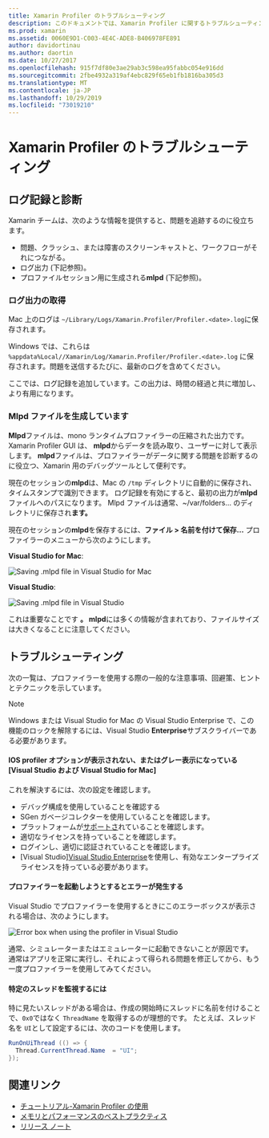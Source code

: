 ```yaml
---
title: Xamarin Profiler のトラブルシューティング
description: このドキュメントでは、Xamarin Profiler に関するトラブルシューティング情報を提供します。 ログ記録と診断、IDE、およびその他のトピックに関連する問題について説明します。
ms.prod: xamarin
ms.assetid: 0060E9D1-C003-4E4C-ADE8-B406978FE891
author: davidortinau
ms.author: daortin
ms.date: 10/27/2017
ms.openlocfilehash: 915f7df80e3ae29ab3c598ea95fabbc054e916dd
ms.sourcegitcommit: 2fbe4932a319af4ebc829f65eb1fb1816ba305d3
ms.translationtype: MT
ms.contentlocale: ja-JP
ms.lasthandoff: 10/29/2019
ms.locfileid: "73019210"
---
```

# <a name="xamarin-profiler-troubleshooting"></a>Xamarin Profiler のトラブルシューティング

## <a name="logging-and-diagnostics"></a>ログ記録と診断

Xamarin チームは、次のような情報を提供すると、問題を追跡するのに役立ちます。

- 問題、クラッシュ、または障害のスクリーンキャストと、ワークフローがそれにつながる。
- ログ出力 (下記参照)。
- プロファイルセッション用に生成される**mlpd** (下記参照)。

### <a name="getting-log-outputs"></a>ログ出力の取得

Mac 上のログは `~/Library/Logs/Xamarin.Profiler/Profiler.<date>.log`に保存されます。

Windows では、これらは `%appdata%Local//Xamarin/Log/Xamarin.Profiler/Profiler.<date>.log` に保存されます。問題を送信するたびに、最新のログを含めてください。

ここでは、ログ記録を追加しています。この出力は、時間の経過と共に増加し、より有用になります。

<a name="gen_mlpd" />

### <a name="generating-mlpd-files"></a>Mlpd ファイルを生成しています

**Mlpd**ファイルは、mono ランタイムプロファイラーの圧縮された出力です。 Xamarin Profiler GUI は、 **mlpd**からデータを読み取り、ユーザーに対して表示します。 **mlpd**ファイルは、プロファイラーがデータに関する問題を診断するのに役立つ、Xamarin 用のデバッグツールとして便利です。

現在のセッションの**mlpd**は、Mac の `/tmp` ディレクトリに自動的に保存され、タイムスタンプで識別できます。 ログ記録を有効にすると、最初の出力が**mlpd**ファイルへのパスになります。 Mlpd ファイルは通常、~/var/folders... のディレクトリに保存され**ます。**

現在のセッションの**mlpd**を保存するには、**ファイル > 名前を付けて保存...** プロファイラーのメニューから次のようにします。

**Visual Studio for Mac**:

![](troubleshooting-images/image17.png "Saving .mlpd file in Visual Studio for Mac")

**Visual Studio**:

![](troubleshooting-images/image17-vs.png "Saving .mlpd file in Visual Studio")

これは重要なことです **。 mlpd**には多くの情報が含まれており、ファイルサイズは大きくなることに注意してください。

## <a name="troubleshooting"></a>トラブルシューティング

次の一覧は、プロファイラーを使用する際の一般的な注意事項、回避策、ヒントとテクニックを示しています。

> [!NOTE]
> Windows または Visual Studio for Mac の Visual Studio Enterprise で、この機能のロックを解除するには、Visual Studio **Enterprise**サブスクライバーである必要があります。

#### <a name="i-cant-see-the-ios-profiler-option-or-it-is-greyed-out-visual-studio-and-visual-studio-for-mac"></a>IOS profiler オプションが表示されない、またはグレー表示になっている [Visual Studio および Visual Studio for Mac]

これを解決するには、次の設定を確認します。

- デバッグ構成を使用していることを確認する
- SGen ガベージコレクターを使用していることを確認します。
- プラットフォームが[サポートさ](~/tools/profiler/index.md#Profiler_Support)れていることを確認します。
- 適切なライセンスを持っていることを確認します。
- ログインし、適切に認証されていることを確認します。
- [Visual Studio][Visual Studio Enterprise](https://visualstudio.microsoft.com/vs/enterprise/)を使用し、有効なエンタープライズライセンスを持っている必要があります。

#### <a name="i-get-an-error-when-i-try-to-launch-the-profiler"></a>プロファイラーを起動しようとするとエラーが発生する

Visual Studio でプロファイラーを使用するときにこのエラーボックスが表示される場合は、次のようにします。

![](troubleshooting-images/error.png "Error box when using the profiler in Visual Studio")

通常、シミュレーターまたはエミュレーターに起動できないことが原因です。 通常はアプリを正常に実行し、それによって得られる問題を修正してから、もう一度プロファイラーを使用してみてください。

#### <a name="to-watch-a-specific-thread"></a>特定のスレッドを監視するには

特に見たいスレッドがある場合は、作成の開始時にスレッドに名前を付けることで、`0x0`ではなく `ThreadName` を取得するのが理想的です。 たとえば、スレッド名を `UI`として設定するには、次のコードを使用します。

```csharp
RunOnUiThread (() => {
  Thread.CurrentThread.Name  = "UI";
});
```

## <a name="related-links"></a>関連リンク

- [チュートリアル-Xamarin Profiler の使用](~/tools/profiler/index.md)
- [メモリとパフォーマンスのベストプラクティス](~/cross-platform/deploy-test/memory-perf-best-practices.md)
- [リリース ノート](https://github.com/xamarin/release-notes-archive/blob/master/release-notes/profiler/preview/index.md)
